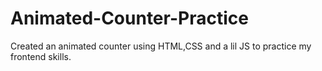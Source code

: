 # Animated-Counter-Practice
 Created an animated counter using HTML,CSS and a lil JS to practice my frontend skills.
